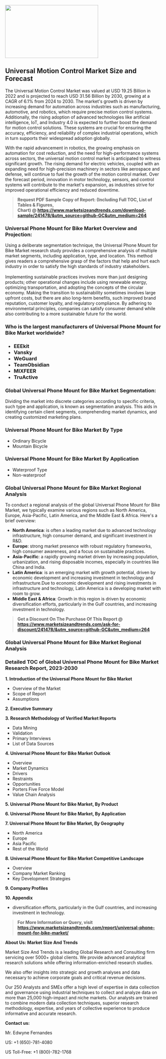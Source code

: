 <p><img class="alignnone size-medium wp-image-20088" src="https://ffe5etoiles.com/wp-content/uploads/2024/12/MST1-300x171.png" alt="" width="300" height="171" /></p><h2>Universal Motion Control Market Size and Forecast</h2><p>The Universal Motion Control Market was valued at USD 19.25 Billion in 2022 and is projected to reach USD 31.56 Billion by 2030, growing at a CAGR of 6.1% from 2024 to 2030. The market's growth is driven by increasing demand for automation across industries such as manufacturing, automotive, and robotics, which require precise motion control systems. Additionally, the rising adoption of advanced technologies like artificial intelligence, IoT, and Industry 4.0 is expected to further boost the demand for motion control solutions. These systems are crucial for ensuring the accuracy, efficiency, and reliability of complex industrial operations, which in turn supports their widespread adoption globally.</p><p>With the rapid advancement in robotics, the growing emphasis on automation for cost reduction, and the need for high-performance systems across sectors, the universal motion control market is anticipated to witness significant growth. The rising demand for electric vehicles, coupled with an expanding need for high-precision machinery in sectors like aerospace and defense, will continue to fuel the growth of the motion control market. Over the forecast period, innovation in motor technology, sensors, and control systems will contribute to the market's expansion, as industries strive for improved operational efficiency and reduced downtime.</p></p><blockquote id="" class=""><strong>Request PDF Sample Copy of Report: (Including Full TOC, List of Tables &amp; Figures, Chart)&nbsp;@&nbsp;<strong><a href="https://www.marketsizeandtrends.com/download-sample/241478/&utm_source=github-GC&utm_medium=264" target="_blank">https://www.marketsizeandtrends.com/download-sample/241478/&utm_source=github-GC&utm_medium=264</a></strong></strong></blockquote><h3 id="" class="">Universal Phone Mount for Bike Market&nbsp;Overview and Projection:</h3><p id="" class="">Using a deliberate segmentation technique, the Universal Phone Mount for Bike Market research study provides a comprehensive analysis of multiple market segments, including application, type, and location. This method gives readers a comprehensive grasp of the factors that help and hurt each industry in order to satisfy the high standards of industry stakeholders. <br /> <br />Implementing sustainable practices involves more than just designing products; other operational changes include using renewable energy, optimizing transportation, and adopting the concepts of the circular economy. Making the transition to sustainability sometimes involves large upfront costs, but there are also long-term benefits, such improved brand reputation, customer loyalty, and regulatory compliance. By adhering to environmental principles, companies can satisfy consumer demand while also contributing to a more sustainable future for the world.</p><h3 id="" class="">Who is the largest manufacturers of&nbsp;Universal Phone Mount for Bike Market worldwide?</h3><h3 class=""><p><ul><li>EEEkit </li><li> Vansky </li><li> WeGuard </li><li> TeamObsidian </li><li> MIXFEER </li><li> TruActive</li></ul></p></h3><h3 id="" class="">Global&nbsp;Universal Phone Mount for Bike Market Segmentation:</h3><p id="" class="">Dividing the market into discrete categories according to specific criteria, such type and application, is known as segmentation analysis. This aids in identifying certain client segments, comprehending market dynamics, and creating customized marketing plans.</p><h3 id="" class="">Universal Phone Mount for Bike Market&nbsp;By Type</h3><p><p><ul><li>Ordinary Bicycle</li><li> Mountain Bicycle</p></li></ul></p></p><h3 id="" class="">Universal Phone Mount for Bike Market&nbsp;By Application</h3><p class=""><p><ul><li>Waterproof Type</li><li> Non-waterproof</li></ul></p></p><h3 id="" class="">Global Universal Phone Mount for Bike Market Regional Analysis</h3><p id="" class="">To conduct a regional analysis of the global Universal Phone Mount for Bike Market, we typically examine various regions such as North America, Europe, Asia-Pacific, Latin America, and the Middle East &amp; Africa. Here's a brief overview:</p><ul><li><strong>North America</strong>: is often a leading market due to advanced technology infrastructure, high consumer demand, and significant investment in R&amp;D.</li><li><strong>Europe</strong>: strong market presence with robust regulatory frameworks, high consumer awareness, and a focus on sustainable practices.</li><li><strong>Asia-Pacific</strong>: a rapidly growing market driven by increasing population, urbanization, and rising disposable incomes, especially in countries like China and India.</li><li><strong>Latin America</strong>: is an emerging market with growth potential, driven by economic development and increasing investment in technology and infrastructure.Due to economic development and rising investments in infrastructure and technology, Latin America is a developing market with room to grow.</li><li><strong>Middle East &amp; Africa</strong>: Growth in this region is driven by economic diversification efforts, particularly in the Gulf countries, and increasing investment in technology.</li></ul><blockquote id="" class=""><strong>Get a Discount On The Purchase Of This Report @ <strong><a href="https://www.marketsizeandtrends.com/ask-for-discount/241478/&utm_source=github-GC&utm_medium=264" target="_blank">https://www.marketsizeandtrends.com/ask-for-discount/241478/&utm_source=github-GC&utm_medium=264</a></strong></strong></blockquote><h3 id="" class="">Global Universal Phone Mount for Bike Market Regional Analysis</h3><h3 id="" class="">Detailed TOC of Global Universal Phone Mount for Bike Market Research Report, 2023-2030</h3><p id="" class=""><strong>1. Introduction of the Universal Phone Mount for Bike Market</strong></p><ul><li>Overview of the Market</li><li>Scope of Report</li><li>Assumptions</li></ul><p id="" class=""><strong>2. Executive Summary</strong></p><p id="" class=""><strong>3. Research Methodology of Verified Market Reports</strong></p><ul><li>Data Mining</li><li>Validation</li><li>Primary Interviews</li><li>List of Data Sources</li></ul><p id="" class=""><strong>4. Universal Phone Mount for Bike Market Outlook</strong></p><ul><li>Overview</li><li>Market Dynamics</li><li>Drivers</li><li>Restraints</li><li>Opportunities</li><li>Porters Five Force Model</li><li>Value Chain Analysis</li></ul><p id="" class=""><strong>5. Universal Phone Mount for Bike Market, By Product</strong></p><p id="" class=""><strong>6. Universal Phone Mount for Bike Market, By Application</strong></p><p id="" class=""><strong>7. Universal Phone Mount for Bike Market, By Geography</strong></p><ul><li>North America</li><li>Europe</li><li>Asia Pacific</li><li>Rest of the World</li></ul><p id="" class=""><strong>8. Universal Phone Mount for Bike Market Competitive Landscape</strong></p><ul><li>Overview</li><li>Company Market Ranking</li><li>Key Development Strategies</li></ul><p id="" class=""><strong>9. Company Profiles</strong></p><p id="" class=""><strong>10. Appendix</strong></p><ul><li>diversification efforts, particularly in the Gulf countries, and increasing investment in technology.</li></ul><blockquote id="" class=""><strong>For More Information or Query, visit <strong><strong><a href="https://www.marketsizeandtrends.com/report/universal-phone-mount-for-bike-market/" target="_blank">https://www.marketsizeandtrends.com/report/universal-phone-mount-for-bike-market/</a></strong></strong></strong></blockquote><p id="" class=""><strong>About Us: Market Size And Trends</strong></p><p id="" class="">Market Size And Trends is a leading Global Research and Consulting firm servicing over 5000+ global clients. We provide advanced analytical research solutions while offering information-enriched research studies.</p><p id="" class="">We also offer insights into strategic and growth analyses and data necessary to achieve corporate goals and critical revenue decisions.</p><p id="" class="">Our 250 Analysts and SMEs offer a high level of expertise in data collection and governance using industrial techniques to collect and analyze data on more than 25,000 high-impact and niche markets. Our analysts are trained to combine modern data collection techniques, superior research methodology, expertise, and years of collective experience to produce informative and accurate research.</p><p id="" class=""><strong>Contact us:</strong></p><p id="" class="">Mr. Edwyne Fernandes</p><p id="" class="">US: +1 (650)-781-4080</p><p id="" class="">US Toll-Free: +1 (800)-782-1768</p>
